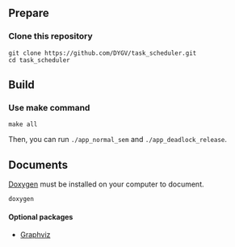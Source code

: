 ## Prepare 
### Clone this repository  
```shell
git clone https://github.com/DYGV/task_scheduler.git
cd task_scheduler
```
## Build
### Use make command  
```shell
make all
```
Then, you can run `./app_normal_sem` and `./app_deadlock_release`.

## Documents
[Doxygen](https://www.doxygen.nl/download.html#gitrepos) must be installed on your computer to document.
```shell
doxygen
```
#### Optional packages
- [Graphviz](https://graphviz.org/download/)
